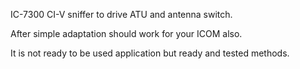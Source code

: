 IC-7300 CI-V sniffer to drive ATU and antenna switch.

After simple adaptation should work for your ICOM also.

It is not ready to be used application but ready and tested methods.
